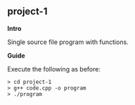 project-1
---------

**Intro**

Single source file program with functions.

**Guide**

Execute the following as before:

```
> cd project-1
> g++ code.cpp -o program
> ./program
```
